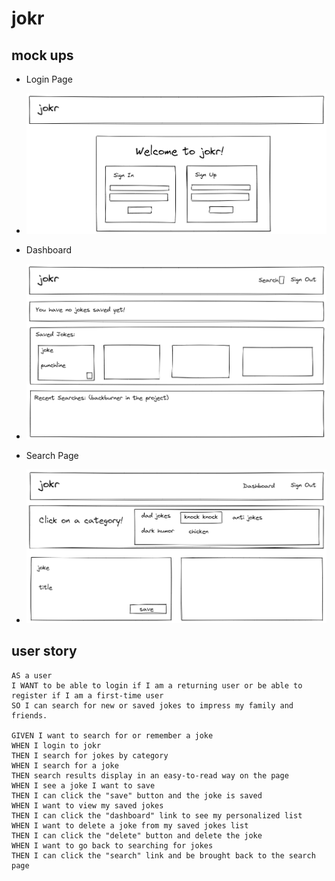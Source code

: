 # jokr

## mock ups

* Login Page
* ![Login Page](./assets/images/landing-page-draft-1.png)

* Dashboard
* ![Dashboard](./assets/images/dashboard-draft-1.png)

* Search Page
* ![Search Page](./assets/images/search-page-draft-1.png)

## user story

```
AS a user
I WANT to be able to login if I am a returning user or be able to register if I am a first-time user
SO I can search for new or saved jokes to impress my family and friends.

GIVEN I want to search for or remember a joke
WHEN I login to jokr
THEN I search for jokes by category
WHEN I search for a joke
THEN search results display in an easy-to-read way on the page
WHEN I see a joke I want to save
THEN I can click the "save" button and the joke is saved
WHEN I want to view my saved jokes
THEN I can click the "dashboard" link to see my personalized list
WHEN I want to delete a joke from my saved jokes list
THEN I can click the "delete" button and delete the joke
WHEN I want to go back to searching for jokes
THEN I can click the "search" link and be brought back to the search page